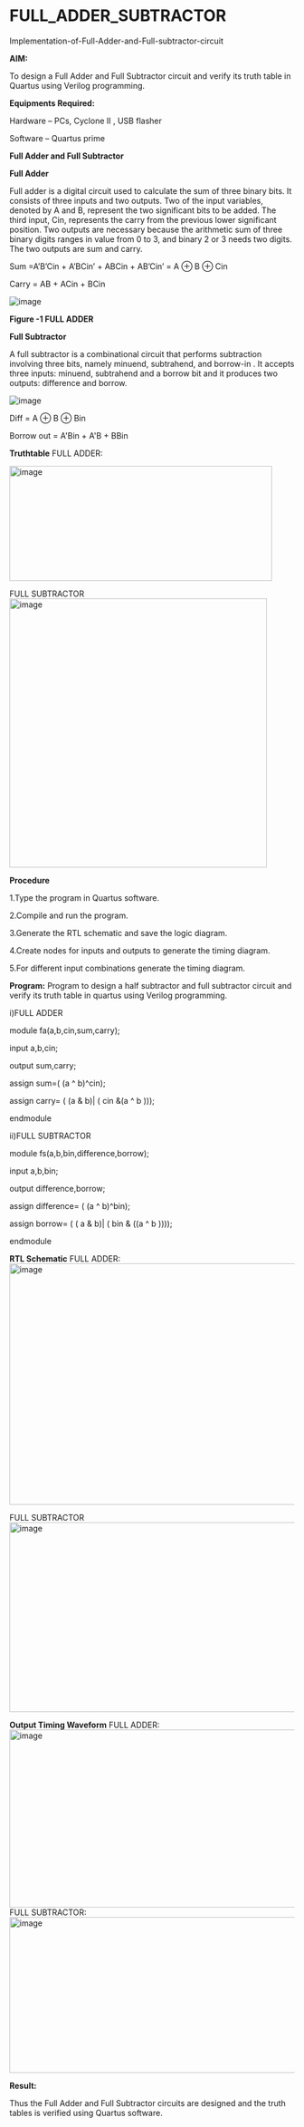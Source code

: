 # FULL_ADDER_SUBTRACTOR

Implementation-of-Full-Adder-and-Full-subtractor-circuit

**AIM:**

To design a Full Adder and Full Subtractor circuit and verify its truth table in Quartus using Verilog programming.

**Equipments Required:**

Hardware – PCs, Cyclone II , USB flasher

Software – Quartus prime

**Full Adder and Full Subtractor**

**Full Adder**

Full adder is a digital circuit used to calculate the sum of three binary bits. It consists of three inputs and two outputs. Two of the input variables, denoted by A and B, represent the two significant bits to be added. The third input, Cin, represents the carry from the previous lower significant position. Two outputs are necessary because the arithmetic sum of three binary digits ranges in value from 0 to 3, and binary 2 or 3 needs two digits. The two outputs are sum and carry.

Sum =A’B’Cin + A’BCin’ + ABCin + AB’Cin’ = A ⊕ B ⊕ Cin 

Carry = AB + ACin + BCin

![image](https://github.com/naavaneetha/FULL_ADDER_SUBTRACTOR/assets/154305477/0f30ba51-5ffb-4198-845f-18e054f675e7)

**Figure -1 FULL ADDER**

**Full Subtractor**

A full subtractor is a combinational circuit that performs subtraction involving three bits, namely minuend, subtrahend, and borrow-in . It accepts three inputs: minuend, subtrahend and a borrow bit and it produces two outputs: difference and borrow.

![image](https://github.com/naavaneetha/FULL_ADDER_SUBTRACTOR/assets/154305477/02b24f51-ab51-4304-9ad6-7b81ffc1ead5)

Diff = A ⊕ B ⊕ Bin 

Borrow out = A'Bin + A'B + BBin

**Truthtable**
FULL ADDER:

<img width="464" height="203" alt="image" src="https://github.com/user-attachments/assets/1c8f1558-5890-460a-89ce-8be93a555f68" />

FULL SUBTRACTOR
<img width="455" height="475" alt="image" src="https://github.com/user-attachments/assets/cc440300-723d-4dc6-a527-6c5d798fd56c" />



**Procedure**

1.Type the program in Quartus software.

2.Compile and run the program.

3.Generate the RTL schematic and save the logic diagram.

4.Create nodes for inputs and outputs to generate the timing diagram.

5.For different input combinations generate the timing diagram.

**Program:**
Program to design a half subtractor and full subtractor circuit and verify its truth table in quartus using
Verilog programming.

i)FULL ADDER

module fa(a,b,cin,sum,carry);

input a,b,cin;

output sum,carry;

assign sum=( (a ^ b)^cin);

assign carry= ( (a & b)| ( cin &(a ^ b )));

endmodule

ii)FULL SUBTRACTOR

module fs(a,b,bin,difference,borrow);

input a,b,bin;

output difference,borrow;

assign difference= ( (a ^ b)^bin);

assign borrow= ( ( a & b)| ( bin & ((a ^ b ))));

endmodule


**RTL Schematic**
FULL ADDER:
<img width="1234" height="426" alt="image" src="https://github.com/user-attachments/assets/97f56040-a6c7-4f5d-8602-e64094752420" />

FULL SUBTRACTOR
<img width="1285" height="335" alt="image" src="https://github.com/user-attachments/assets/a3d1d24b-6cda-45fe-afcb-9be12a290d93" />

**Output Timing Waveform**
FULL ADDER:
<img width="1305" height="314" alt="image" src="https://github.com/user-attachments/assets/c3713f56-9465-40b5-b6d4-606de4651484" />
FULL SUBTRACTOR:
<img width="1306" height="275" alt="image" src="https://github.com/user-attachments/assets/1af3db45-444c-4302-aed3-ac8b135c343b" />


**Result:**

Thus the Full Adder and Full Subtractor circuits are designed and the truth tables is verified using Quartus software.




